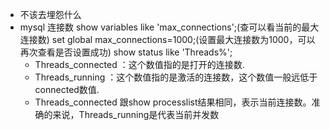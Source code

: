 - 不该去埋怨什么
- mysql 连接数
  show variables like 'max_connections';(查可以看当前的最大连接数)
  set global max_connections=1000;(设置最大连接数为1000，可以再次查看是否设置成功)
  show status like  'Threads%';
	- Threads_connected ：这个数值指的是打开的连接数.
	- Threads_running ：这个数值指的是激活的连接数，这个数值一般远低于connected数值.
	- Threads_connected 跟show processlist结果相同，表示当前连接数。准确的来说，Threads_running是代表当前并发数